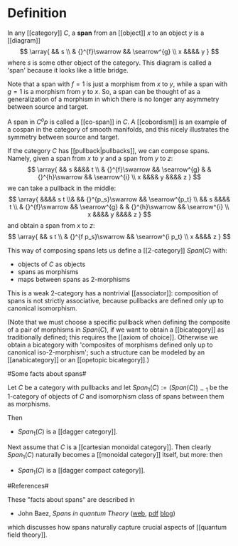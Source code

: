 # Definition #

In any [[category]] $C$, a **span** from an [[object]] $x$ to an object $y$ is a [[diagram]]
$$
  \array{
     && s
      \\
      & {}^{f}\swarrow
      && \searrow^{g}
     \\
     x
     &&&&
     y
  }
$$
where $s$ is some other object of the category.  This diagram is called a 'span' because it looks like a little bridge.

Note that a span with $f = 1$ is just a morphism from $x$ to $y$, while a span with $g = 1$ is a morphism from $y$ to $x$.  So, a span can be thought of as a generalization of a morphism in which there is no longer any asymmetry between source and target.

A span in $C^op$ is called a [[co-span]] in $C$.  A [[cobordism]] is an example of a cospan in the category of smooth manifolds, and this nicely illustrates the symmetry between source and target.

If the category $C$ has [[pullback|pullbacks]], we can compose spans.  Namely, given a span from $x$ to $y$ and a span from $y$ to $z$:
$$
  \array{
     && s &&&& t
      \\
      & {}^{f}\swarrow
      && \searrow^{g}
       &
       & {}^{h}\swarrow
      && \searrow^{i}
     \\
     x
     &&&&
     y
     &&&&
     z
  }
$$
we can take a pullback in the middle:
$$
  \array{
     &&&& s t 
     \\& 
    &&
      {}^{p_s}\swarrow
      && \searrow^{p_t}
    \\
     && s &&&& t
      \\
      & {}^{f}\swarrow
      && \searrow^{g}
       &
       & {}^{h}\swarrow
      && \searrow^{i}
     \\
     x
     &&&&
     y
     &&&&
     z
  }
$$
and obtain a span from $x$ to $z$:
$$
  \array{
     && s t
      \\
      & {}^{f p_s}\swarrow
      && \searrow^{i p_t}
     \\
     x
     &&&&
     z
  }
$$

This way of composing spans lets us define a [[2-category]] $Span(C)$ with:

* objects of $C$ as objects
* spans as morphisms
* maps between spans as 2-morphisms

This is a weak 2-category has a nontrivial [[associator]]: composition of spans is not strictly associative, because pullbacks are defined only up to canonical isomorphism.  

(Note that we must choose a specific pullback when defining the composite of a pair of morphisms in $Span(C)$, if we want to obtain a [[bicategory]] as traditionally defined; this requires the [[axiom of choice]]. Otherwise we obtain a bicategory with 'composites of morphisms defined only up to canonical iso-2-morphism'; such a structure can be modeled by an [[anabicategory]] or an [[opetopic bicategory]].)

#Some facts about spans#

Let $C$ be a category with pullbacks and let $Span_1(C) := (Span(C))_{\sim 1}$ be the 1-category of objects of $C$ and isomorphism class of spans between them as morphisms.

Then

* $Span_1(C)$ is a [[dagger category]].

Next assume that $C$ is a [[cartesian monoidal category]]. Then clearly $Span_1(C)$ naturally becomes a [[monoidal category]] itself, but more: then

* $Span_1(C)$ is a [[dagger compact category]].


#References#

These "facts about spans" are described in

* John Baez, _Spans in quantum Theory_ ([web](http://math.ucr.edu/home/baez/span/), [pdf](http://math.ucr.edu/home/baez/span/span.pdf)
[blog](http://golem.ph.utexas.edu/category/2007/10/spans_in_quantum_theory.html))

which discusses how spans naturally capture crucial aspects of [[quantum field theory]].